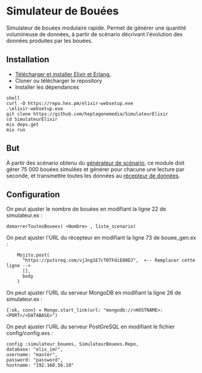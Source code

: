 # Simulateur de Bouées

Simulateur de bouées modulaire rapide. Permet de générer une quantité volumineuse de données,
à partir de scénario décrivant l'évolution des données produites par les bouées.

## Installation

* [Télécharger et installer Elixir et Erlang.](https://elixir-lang.org/install.html)
* Cloner ou télécharger le repository
* Installer les dépendances
```
shell
curl -O https://repo.hex.pm/elixir-websetup.exe
.\elixir-websetup.exe
git clone https://github.com/heptagonemedia/SimulateurElixir
cd SimulateurElixir
mix deps.get
mix run
```

## But

À partir des scénario obtenu du [générateur de scénario](https://github.com/heptagonemedia/generateur_scenario), ce module doit gérer 75 000 bouées  simulées et générer pour chacune une lecture par seconde, et transmettre toutes les données au [récepteur de données](https://github.com/heptagonemedia/RecepteurEndpoint).

## Configuration

On peut ajuster le nombre de bouées en modifiant la ligne 22 de simulateur.ex :
```
demarrerToutesBouees( <Nombre> , liste_scenario)
```

On peut ajuster l'URL du récepteur en modifiant la ligne 73 de bouee_gen.ex :
```
    Mojito.post(
      "https://putsreq.com/vjJng1E7cT0TFdiE00DJ",  <-- Remplacer cette ligne -->
      [],
      body
    )
```

On peut ajuster l'URL du serveur MongoDB en modifiant la ligne 26 de simulateur.ex :
```
{:ok, conn} = Mongo.start_link(url: "mongodb://<HOSTNAME>:<PORT>/<DATABASE>")
```

On peut ajuster l'URL du serveur PostGreSQL en modifiant le fichier config/config.exs :
```
config :simulateur_bouees, SimulateurBouees.Repo,
database: "elix_imr",
username: "master",
password: "password",
hostname: "192.168.56.10"
```